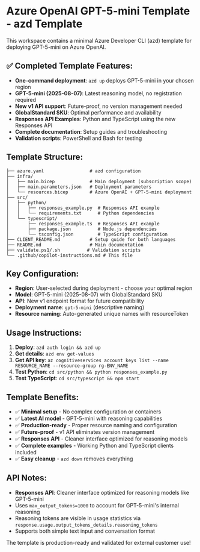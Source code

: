 # Azure OpenAI GPT-5-mini Template - azd Template

This workspace contains a minimal Azure Developer CLI (azd) template for deploying GPT-5-mini on Azure OpenAI.

## ✅ Completed Template Features:
- **One-command deployment**: `azd up` deploys GPT-5-mini in your chosen region
- **GPT-5-mini (2025-08-07)**: Latest reasoning model, no registration required
- **New v1 API support**: Future-proof, no version management needed
- **GlobalStandard SKU**: Optimal performance and availability
- **Responses API Examples**: Python and TypeScript using the new Responses API
- **Complete documentation**: Setup guides and troubleshooting
- **Validation scripts**: PowerShell and Bash for testing

## Template Structure:
```
├── azure.yaml                 # azd configuration
├── infra/
│   ├── main.bicep             # Main deployment (subscription scope)
│   ├── main.parameters.json   # Deployment parameters
│   └── resources.bicep        # Azure OpenAI + GPT-5-mini deployment
├── src/
│   ├── python/
│   │   ├── responses_example.py  # Responses API example
│   │   └── requirements.txt      # Python dependencies
│   └── typescript/
│       ├── responses_example.ts  # Responses API example
│       ├── package.json          # Node.js dependencies  
│       └── tsconfig.json         # TypeScript configuration
├── CLIENT_README.md           # Setup guide for both languages
├── README.md                  # Main documentation
├── validate.ps1/.sh          # Validation scripts
└── .github/copilot-instructions.md # This file
```

## Key Configuration:
- **Region**: User-selected during deployment - choose your optimal region
- **Model**: GPT-5-mini (2025-08-07) with GlobalStandard SKU
- **API**: New v1 endpoint format for future compatibility
- **Deployment name**: `gpt-5-mini` (descriptive naming)
- **Resource naming**: Auto-generated unique names with resourceToken

## Usage Instructions:
1. **Deploy**: `azd auth login && azd up`
2. **Get details**: `azd env get-values`
3. **Get API key**: `az cognitiveservices account keys list --name RESOURCE_NAME --resource-group rg-ENV_NAME`
4. **Test Python**: `cd src/python && python responses_example.py`
5. **Test TypeScript**: `cd src/typescript && npm start`

## Template Benefits:
- ✅ **Minimal setup** - No complex configuration or containers
- ✅ **Latest AI model** - GPT-5-mini with reasoning capabilities  
- ✅ **Production-ready** - Proper resource naming and configuration
- ✅ **Future-proof** - v1 API eliminates version management
- ✅ **Responses API** - Cleaner interface optimized for reasoning models
- ✅ **Complete examples** - Working Python and TypeScript clients included
- ✅ **Easy cleanup** - `azd down` removes everything

## API Notes:
- **Responses API**: Cleaner interface optimized for reasoning models like GPT-5-mini
- Uses `max_output_tokens=1000` to account for GPT-5-mini's internal reasoning
- Reasoning tokens are visible in usage statistics via `response.usage.output_tokens_details.reasoning_tokens`
- Supports both simple text input and conversation format

The template is production-ready and validated for external customer use!
